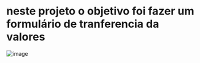 # neste projeto o objetivo foi fazer um formulário de tranferencia da valores


![image](https://user-images.githubusercontent.com/31899234/209444409-2b19f035-782d-4c9d-a3bf-bdc4abda1ef7.png)

